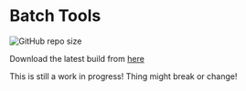 # Batch Tools

![GitHub repo size](https://img.shields.io/github/repo-size/RealRedcodi/Batch-Tools)

 
Download the latest build from [here](https://github.com/RealRedcodi/Batch-Tools/releases/latest/download/BatchTools.exe)

This is still a work in progress! Thing might break or change!
